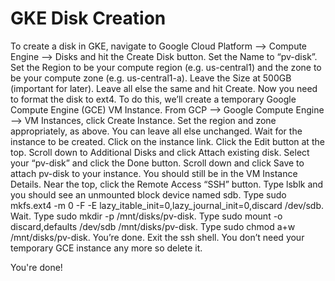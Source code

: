 # GKE Disk Creation

To create a disk in GKE, navigate to Google Cloud Platform --> Compute Engine --> Disks and hit the Create Disk button. Set the Name to “pv-disk”. Set the Region to be your compute region (e.g. us-central1) and the zone to be your compute zone (e.g. us-central1-a). Leave the Size at 500GB (important for later). Leave all else the same and hit Create.
Now you need to format the disk to ext4. To do this, we’ll create a temporary Google Compute Engine (GCE) VM Instance. From GCP --> Google Compute Engine --> VM Instances, click Create Instance. Set the region and zone appropriately, as above. You can leave all else unchanged. Wait for the instance to be created. Click on the instance link. Click the Edit button at the top. Scroll down to Additional Disks and click Attach existing disk. Select your “pv-disk” and click the Done button. Scroll down and click Save to attach pv-disk to your instance. You should still be in the VM Instance Details. Near the top, click the Remote Access “SSH” button. Type lsblk and you should see an unmounted block device named sdb. Type sudo mkfs.ext4 -m 0 -F -E lazy_itable_init=0,lazy_journal_init=0,discard /dev/sdb. Wait. Type sudo mkdir -p /mnt/disks/pv-disk. Type sudo mount -o discard,defaults /dev/sdb /mnt/disks/pv-disk. Type sudo chmod a+w /mnt/disks/pv-disk. You’re done. Exit the ssh shell. You don’t need your temporary GCE instance any more so delete it.

You're done!
